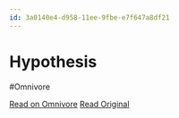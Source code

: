 ```yaml
---
id: 3a0140e4-d958-11ee-9fbe-e7f647a8df21
---
```


# Hypothesis
#Omnivore

[Read on Omnivore](https://omnivore.app/me/hypothesis-18e0440e163)
[Read Original](https://hypothes.is/a/UPMxHtlIEe64J9cxPc6Fug)

